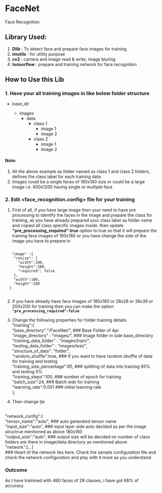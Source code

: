 # FaceNet
Face Recognition 

## Library Used:
1. <b>Dlib</b> : To detect face and prepare face images for training
2. <b>imutils</b> : for utility purpose
3. <b>cv2</b> : camera and image read & write, image bluring
4. <b>tensorflow</b> : prepare and training network for face recognition

## How to Use this Lib
### 1. Have your all training images in like below folder structure
   - base_dir <facenet>
      - images
        - data
          - class 1
              - image 1
              - image 2
          - class 2
              - image 1
              - image 2
  
  #### Note: 
  1. All the above example as folder named as class 1 and class 2 folders, defines the class label for each training data
  2. Images could be a single faces of 180x180 size or could be a large image i.e. 600x1200 having single or multiple face
 
 ### 2. Edit <face_recognition.config> file for your training
1. First of all, if you have large image then your need to have pre processing to identify the faces in the image and prepare the class for training, as you have already prepared your class label as folder name and copied all class specific images inside.
 then update <b>"pre_processing_required":true</b> option to true so that it will prepare the training face images of 180x180 or you have change the side of the image you have to prepare in 
 
 <code>
   "image" :{ 
    "resize": {
      "width":180,
      "height":180,
      "required": false
    },
    "width":180,
    "height":180
  }
  </code>
  
2. if you have already have face images of 180x180 or 28x28 or 36x36 or 200x200 for training then you can make the option
  <b><code>"pre_processing_required":false</code></b>
  
3.  Change the following properties for folder training details
</br>"training":{ </br>
    "base_directory":"/FaceNet/",   ### Base Folder of Api </br>
    "image_directory" : "images/",  ### Image folder in side base_directory </br>
    "training_data_folder" : "images/train/", </br>
    "testing_data_folder" : "images/test/",</br>
    "structure_of_data": "folder",</br>
    "random_shuffle":true,  ### if you want to have random shuffle of data for training and testing</br>
    "training_size_percentage":95, ### splitting of data into training 95% and testing 5%</br>
    "training_steps":100, ### number of epoch for training </br>
    "batch_size":24, ### Batch side for training</br>
    "learning_rate":0.001 ### initial learning rate</br>
  },</br>

  
 4. Then change tje 
</br>
  "network_config":{</br>
    "tensor_name":"auto", ### auto generated tensor name</br>
    "input_size":"auto", ### input layer side auto decided as per the image structrue mentioned as above 180x180</br>
    "output_size":"auto", ### output size will be decided on number of class folders are there in image/data directory as mentioned above</br>
    "network":[...] </br>### Heart of the network lies here. Check the sample configuration file and check the network configuration and play with it more as you understand </br>

### Outcome
As I have trainined with 460 faces of 28 classes, i have got 68% of accuracy 
    



